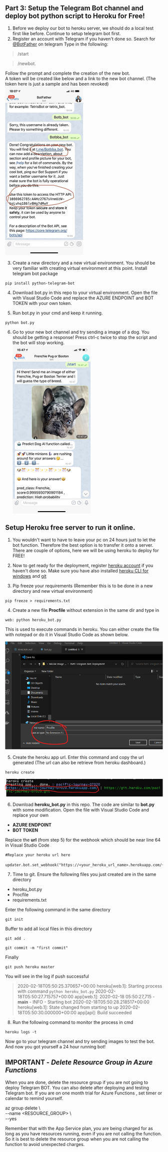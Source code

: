 ## Part 3: Setup the Telegram Bot channel and deploy bot python script to Heroku for Free!

1. Before we deploy our bot to heroku server, we should do a local test first like before. Continue to setup telegram bot first.
2. Register an account with Telegram if you haven't done so.  Search for [@BotFather](https://telegram.me/BotFather) on telegram
Type in the following:
> /start  

> /newbot. 

Follow the prompt and complete the creation of the new bot.  
A token will be created like below and a link to the new bot channel. (The token here is just a sample and has been revoked)  
![telegram bot registration](https://github.com/Unicorndy/FASTAI_Image_Classification_with_Azure_Function_and_Telegram_bot_Deployment/blob/master/image/Part3/1-telegram-bot-registration.jpg)

3. Create a new directory and a new virtual environment. You should be very familiar with creating virtual environment at this point. Install telegram bot package
```
pip install python-telegram-bot
```

4. Download bot.py in this repo to your virtual environment. Open the file with Visual Studio Code and replace the AZURE ENDPOINT and BOT TOKEN with your own token.

5. Run bot.py in your cmd and keep it running.
```
python bot.py
```
6. Go to your new bot channel and try sending a image of a dog. You should be getting a response! Press ctrl-c twice to stop the script and the bot will stop working.  
![Bot predicted class](https://github.com/Unicorndy/FASTAI_Image_Classification_with_Azure_Function_and_Telegram_bot_Deployment/blob/master/image/Part3/2-image_bot_predicted_class.png)

## Setup Heroku free server to run it online.
1. You wouldn't want to have to leave your pc on 24 hours just to let the bot function. Therefore the best option is to transfer it onto a server. There are couple of options, here we will be using heroku to deploy for FREE!

2. Now to get ready for the deployment, register [heroku account](https://www.heroku.com/) if you haven't done so. Make sure you have also installed [heroku CLI for windows](https://devcenter.heroku.com/articles/heroku-cli) and [git](https://git-scm.com/downloads)

3. Pip freeze your requirements (Remember this is to be done in a new directory and new virtual environment)
```
pip freeze > requirements.txt
```
4. Create a new file **Procfile** without extension in the same dir and type in 
```
web: python heroku_bot.py
```
This is used to execute commands in heroku. 
You can either create the file with notepad or do it in Visual Studio Code as shown below.

![No extension](https://github.com/Unicorndy/FASTAI_Image_Classification_with_Azure_Function_and_Telegram_bot_Deployment/blob/master/image/Part3/3-No-extension.png)

5. Create the heroku app url. Enter this command and copy the url generated (The url can also be retrieve from heroku dashboard.)
```
heroku create 
```
![Heroku url](https://github.com/Unicorndy/FASTAI_Image_Classification_with_Azure_Function_and_Telegram_bot_Deployment/blob/master/image/Part3/4-heroku_url.jpg)

6. Download **heroku_bot.py** in this repo. The code are similar to **bot.py** with some modification. Open the file with Visual Studio Code and replace your own
* **AZURE ENDPOINT** 
* **BOT TOKEN**

Replace the **url** (from step 5) for the webhook which should be near line 64 in Visual Studio Code
```
#Replace your heroku url here

updater.bot.set_webhook("https://<your_heroku_url_name>.herokuapp.com/{}".format(BOT_TOKEN))
```


7. Time to git. 
Ensure the following files you just created are in the same directory
* heroku_bot.py
* Procfile
* requirements.txt

Enter the following command in the same directory
```
git init
```

Buffer to add all local files in this directory
```
git add . 
```
```
git commit -m "first commit"
```
Finally
```
git push heroku master
```

You will see in the log if push successful

>2020-02-18T05:50:25.370657+00:00 heroku[web.1]: Starting process with command `python heroku_bot.py`
2020-02-18T05:50:27.715757+00:00 app[web.1]: 2020-02-18 05:50:27,715 - __main__ - INFO - Starting bot
2020-02-18T05:50:28.218517+00:00 heroku[web.1]: State changed from starting to up
2020-02-18T05:50:30.000000+00:00 app[api]: Build succeeded

8. Run the following command to monitor the process in cmd
```
heroku logs -t
```
Now go to your telegram channel and try sending images to test the bot.
And now you got yourself a 24 hour running bot!


## IMPORTANT  - *Delete Resource Group in Azure Functions*

When you are done, delete the resource group if you are not going to deploy Telegram BOT. You can also delete after deploying and testing Telegram bot. If you are on one month trial for Azure Functions , set timer or calendar to remind yourself.

az group delete \  
--name <RESOURCE_GROUP> \  
--yes

Remember that with the App Service plan, you are being charged for as long as you have resources running, even if you are not calling the function. So it is best to delete the resource group when you are not calling the function to avoid unexpected charges.
